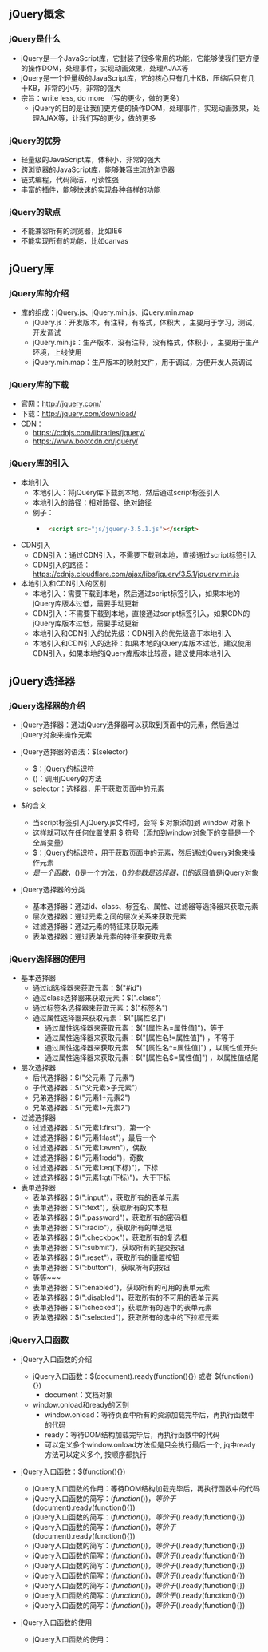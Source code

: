 ## jQuery概念

### jQuery是什么

 - jQuery是一个JavaScript库，它封装了很多常用的功能，它能够使我们更方便的操作DOM，处理事件，实现动画效果，处理AJAX等
 - jQuery是一个轻量级的JavaScript库，它的核心只有几十KB，压缩后只有几十KB，非常的小巧，非常的强大
 - 宗旨：write less, do more （写的更少，做的更多）
     - jQuery的目的是让我们更方便的操作DOM，处理事件，实现动画效果，处理AJAX等，让我们写的更少，做的更多

### jQuery的优势

 - 轻量级的JavaScript库，体积小，非常的强大
 - 跨浏览器的JavaScript库，能够兼容主流的浏览器
 - 链式编程，代码简洁，可读性强
 - 丰富的插件，能够快速的实现各种各样的功能

### jQuery的缺点

 - 不能兼容所有的浏览器，比如IE6
 - 不能实现所有的功能，比如canvas


## jQuery库

### jQuery库的介绍

 - 库的组成：jQuery.js、jQuery.min.js、jQuery.min.map
     - jQuery.js：开发版本，有注释，有格式，体积大 ，主要用于学习，测试，开发调试
     - jQuery.min.js：生产版本，没有注释，没有格式，体积小 ，主要用于生产环境，上线使用
     - jQuery.min.map：生产版本的映射文件，用于调试，方便开发人员调试

### jQuery库的下载

 - 官网：http://jquery.com/
 - 下载：http://jquery.com/download/
 - CDN：
     - https://cdnjs.com/libraries/jquery/
     - https://www.bootcdn.cn/jquery/


### jQuery库的引入

 - 本地引入
     - 本地引入：将jQuery库下载到本地，然后通过script标签引入
     - 本地引入的路径：相对路径、绝对路径
     - 例子：
         - ```html
            <script src="js/jquery-3.5.1.js"></script>
            ```
 - CDN引入
     - CDN引入：通过CDN引入，不需要下载到本地，直接通过script标签引入
     - CDN引入的路径：https://cdnjs.cloudflare.com/ajax/libs/jquery/3.5.1/jquery.min.js
 - 本地引入和CDN引入的区别
     - 本地引入：需要下载到本地，然后通过script标签引入，如果本地的jQuery库版本过低，需要手动更新
     - CDN引入：不需要下载到本地，直接通过script标签引入，如果CDN的jQuery库版本过低，需要手动更新
     - 本地引入和CDN引入的优先级：CDN引入的优先级高于本地引入
     - 本地引入和CDN引入的选择：如果本地的jQuery库版本过低，建议使用CDN引入，如果本地的jQuery库版本比较高，建议使用本地引入

## jQuery选择器

### jQuery选择器的介绍

 - jQuery选择器：通过jQuery选择器可以获取到页面中的元素，然后通过jQuery对象来操作元素

 - jQuery选择器的语法：$(selector)
     - $：jQuery的标识符
     - ()：调用jQuery的方法
     - selector：选择器，用于获取页面中的元素

 - $的含义
     - 当script标签引入jQuery.js文件时，会将 $ 对象添加到 window 对象下
     - 这样就可以在任何位置使用 $ 符号（添加到window对象下的变量是一个全局变量）
     - $：jQuery的标识符，用于获取页面中的元素，然后通过jQuery对象来操作元素
     - $是一个函数，$()是一个方法，$()的参数是选择器，$()的返回值是jQuery对象


 - jQuery选择器的分类
     - 基本选择器：通过id、class、标签名、属性、过滤器等选择器来获取元素
     - 层次选择器：通过元素之间的层次关系来获取元素
     - 过滤选择器：通过元素的特征来获取元素
     - 表单选择器：通过表单元素的特征来获取元素
  
### jQuery选择器的使用

 - 基本选择器
     - 通过id选择器来获取元素：$("#id")
     - 通过class选择器来获取元素：$(".class")
     - 通过标签名选择器来获取元素：$("标签名")
     - 通过属性选择器来获取元素：$("[属性名]")
         - 通过属性选择器来获取元素：$("[属性名=属性值]")，等于
         - 通过属性选择器来获取元素：$("[属性名!=属性值]") ，不等于
         - 通过属性选择器来获取元素：$("[属性名^=属性值]") ，以属性值开头
         - 通过属性选择器来获取元素：$("[属性名$=属性值]") ，以属性值结尾
 - 层次选择器
     - 后代选择器：$("父元素 子元素")
     - 子代选择器：$("父元素>子元素")
     - 兄弟选择器：$("元素1+元素2")
     - 兄弟选择器：$("元素1~元素2")
 - 过滤选择器
     - 过滤选择器：$("元素1:first")，第一个
     - 过滤选择器：$("元素1:last")，最后一个
     - 过滤选择器：$("元素1:even")，偶数
     - 过滤选择器：$("元素1:odd")，奇数
     - 过滤选择器：$("元素1:eq(下标)")，下标
     - 过滤选择器：$("元素1:gt(下标)")，大于下标
 - 表单选择器
     - 表单选择器：$(":input")，获取所有的表单元素
     - 表单选择器：$(":text")，获取所有的文本框
     - 表单选择器：$(":password")，获取所有的密码框
     - 表单选择器：$(":radio")，获取所有的单选框
     - 表单选择器：$(":checkbox")，获取所有的复选框
     - 表单选择器：$(":submit")，获取所有的提交按钮
     - 表单选择器：$(":reset")，获取所有的重置按钮
     - 表单选择器：$(":button")，获取所有的按钮
     - 等等~~~
     - 表单选择器：$(":enabled")，获取所有的可用的表单元素
     - 表单选择器：$(":disabled")，获取所有的不可用的表单元素
     - 表单选择器：$(":checked")，获取所有的选中的表单元素
     - 表单选择器：$(":selected")，获取所有的选中的下拉框元素


### jQuery入口函数

 - jQuery入口函数的介绍
     - jQuery入口函数：$(document).ready(function(){}) 或者 $(function(){})
         - document：文档对象
     - window.onload和ready的区别
         - window.onload：等待页面中所有的资源加载完毕后，再执行函数中的代码
         - ready：等待DOM结构加载完毕后，再执行函数中的代码
         - 可以定义多个window.onload方法但是只会执行最后一个, jq中ready方法可以定义多个, 按顺序都执行

 - jQuery入口函数：$(function(){})
     - jQuery入口函数的作用：等待DOM结构加载完毕后，再执行函数中的代码
     - jQuery入口函数的简写：$(function(){})，等价于$(document).ready(function(){})
     - jQuery入口函数的简写：$(function(){})，等价于$().ready(function(){})
     - jQuery入口函数的简写：$(function(){})，等价于$(document).ready(function(){})
     - jQuery入口函数的简写：$(function(){})，等价于$().ready(function(){})
     - jQuery入口函数的简写：$(function(){})，等价于$().ready(function(){})
     - jQuery入口函数的简写：$(function(){})，等价于$().ready(function(){})
     - jQuery入口函数的简写：$(function(){})，等价于$().ready(function(){})
     - jQuery入口函数的简写：$(function(){})，等价于$().ready(function(){})
     - jQuery入口函数的简写：$(function(){})，等价于$().ready(function(){})
     - jQuery入口函数的简写：$(function(){})，等价于$().ready(function(){})

 - jQuery入口函数的使用
     - jQuery入口函数的使用：